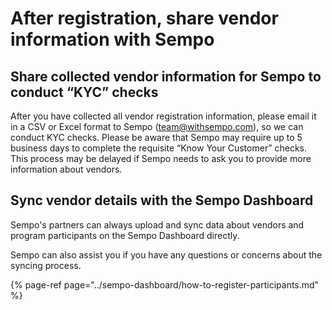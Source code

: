 # After registration, share vendor information with Sempo

## **Share collected vendor information for Sempo to conduct “KYC” checks**

After you have collected all vendor registration information, please email it in a CSV or Excel format to Sempo \(team@withsempo.com\), so we can conduct KYC checks. Please be aware that Sempo may require up to 5 business days to complete the requisite “Know Your Customer” checks. This process may be delayed if Sempo needs to ask you to provide more information about vendors. 

## Sync vendor details with the Sempo Dashboard

Sempo's partners can always upload and sync data about vendors and program participants on the Sempo Dashboard directly. 

Sempo can also assist you if you have any questions or concerns about the syncing process.

{% page-ref page="../sempo-dashboard/how-to-register-participants.md" %}



